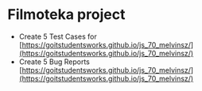 # Filmoteka project
+ Create 5 Test Cases for [https://goitstudentsworks.github.io/js_70_melvinsz/](https://goitstudentsworks.github.io/js_70_melvinsz/)
+ Create 5 Bug Reports [https://goitstudentsworks.github.io/js_70_melvinsz/](https://goitstudentsworks.github.io/js_70_melvinsz/)

